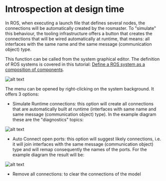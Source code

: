 # Introspection at design time

In ROS, when executing a launch file that defines several nodes, the connections will be automatically created by the rosmaster. To "simulate" this behaviour, the tooling infrastructure offers a button that creates the connections that will be wired automatically at runtime, that means: all interfaces with the same name and the same message (communication object) type.

This function can be called from the system graphical editor. The definition of ROS systems is covered in this tutorial: [Define a ROS system as a composition of components](NewSystem.md).

![alt text](images/system_instrospection.png)

The menu can be opened by right-clicking on the system background. It offers 3 options:

* Simulate Runtime connections: this option will create all connections that are automatically built at runtime (interfaces with same name and same message (communication object) type). In the example diagram these are the "diagnostics" topics:

![alt text](images/system_introspection_simulate_runtime.png)

* Auto Connect open ports: this option will suggest likely connections, i.e. it will join interfaces with the same message (communication object) type and will remap consequently the names of the ports. For the example diagram the result will be:

![alt text](images/system_introspection_autoconnect.png)

* Remove all connections: to clear the connections of the model

